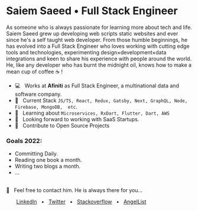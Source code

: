 # Saiem Saeed • Full Stack Engineer

As someone who is always passionate for learning more about tech and life. Saiem Saeed grew up developing web scripts static websites and ever since he's a self taught web developer. From those humble beginnings, he has evolved into a Full Stack Engineer who loves working with cutting edge tools and technologies, experimenting design×development×data integrations and keen to share his experience with people around the world. He, like any developer who has burnt the midnight oil, knows how to make a mean cup of coffee ☕️ ! 

  * 💻 &nbsp; Works at **Afiniti** as Full Stack Engineer, a multinational data and software company.
  * 💬 &nbsp; Current Stack `JS/TS, React, Redux, Gatsby, Next, GraphQL, Node, Firebase, MongoDB,  etc`.
  * 📖 &nbsp; Learning about `Microservices, RxDart, Flutter, Dart, AWS`
  * 👀 &nbsp; Looking forward to working with SaaS Startups.
  * 🤝 &nbsp; Contribute to Open Source Projects

### Goals 2022:
  * Committing Daily.
  * Reading one book a month.
  * Writing two blogs a month.
  * ...

<br />
📩 &nbsp; Feel free to contact him. He is always there for you...

&nbsp; &nbsp; &nbsp; &nbsp;[LinkedIn](https://www.linkedin.com/in/saiemsaeed/) &nbsp; • &nbsp; [Twitter](https://twitter.com/saiemsaeed) &nbsp; • &nbsp; [Stackoverflow](https://stackoverflow.com/users/8945777/saiem-saeed) &nbsp; • &nbsp; [AngelList](https://angel.co/u/saiemsaeed) 
